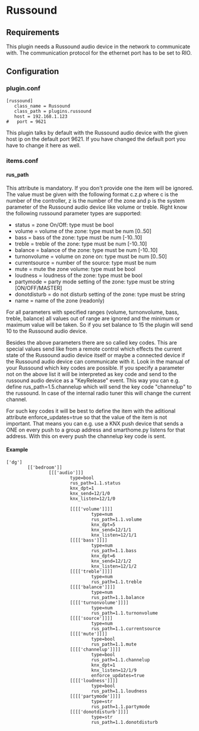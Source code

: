 # Russound

## Requirements

This plugin needs a Russound audio device in the network to communicate with. The communication protocol for the ethernet port has to be set to RIO.

## Configuration

### plugin.conf

```
[russound]
   class_name = Russound
   class_path = plugins.russound
   host = 192.168.1.123
#   port = 9621
```

This plugin talks by default with the Russound audio device with the given host ip on the default port 9621. If you have changed the default port you have to change it here as well.

### items.conf


#### rus_path

This attribute is mandatory. If you don't provide one the item will be ignored.
The value must be given with the following format c.z.p where c is the number of the controller, z is the number of the zone and p is the system parameter of the Russound audio device like volume or treble.
Right know the following russound parameter types are supported:

* status = zone On/Off: type must be bool
* volume = volume of the zone: type must be num [0..50]
* bass = bass of the zone: type must be num [-10..10]
* treble = treble of the zone: type must be num [-10..10]
* balance = balance of the zone: type must be num [-10..10]
* turnonvolume = volume on zone on: type must be num [0..50]
* currentsource = number of the source: type must be num
* mute = mute the zone volume: type must be bool
* loudness = loudness of the zone: type must be bool
* partymode = party mode setting of the zone: type must be string [ON/OFF/MASTER]
* donotdisturb = do not disturb setting of the zone: type must be string
* name = name of the zone (readonly)

For all parameters with specified ranges (volume, turnonvolume, bass, treble, balance) all values out of range are ignored and the minimum or maximum value will be taken. So if you set balance to 15 the plugin will send 10 to the Russound audio device.

Besides the above parameters there are so called key codes. This are special values send like from a remote control which effects the current state of the Russound audio device itself or maybe a connected device if the Russound audio device can communicate with it. Look in the manual of your Russound which key codes are possible. If you specify a parameter not on the above list it will be interpreted as key code and send to the russound audio device as a "KeyRelease" event. This way you can e.g. define rus_path=1.5.channelup which will send the key code "channelup" to the russound. In case of the internal radio tuner this will change the current channel. 

For such key codes it will be best to define the item with the aditional attribute enforce_updates=true so that the value of the item is not important. That means you can e.g. use a KNX push device that sends a ONE on every push to a group address and smarthome.py listens for that address. With this on every push the channelup key code is sent.

#### Example

```
['dg']
        [['bedroom']]
                [[['audio']]]
                        type=bool
                        rus_path=1.1.status
                        knx_dpt=1
                        knx_send=12/1/0
                        knx_listen=12/1/0

                        [[[['volume']]]]
                                type=num
                                rus_path=1.1.volume
                                knx_dpt=5
                                knx_send=12/1/1
                                knx_listen=12/1/1
                        [[[['bass']]]]
                                type=num
                                rus_path=1.1.bass
                                knx_dpt=6
                                knx_send=12/1/2
                                knx_listen=12/1/2
                        [[[['treble']]]]
                                type=num
                                rus_path=1.1.treble
                        [[[['balance']]]]
                                type=num
                                rus_path=1.1.balance
                        [[[['turnonvolume']]]]
                                type=num
                                rus_path=1.1.turnonvolume
                        [[[['source']]]]
                                type=num
                                rus_path=1.1.currentsource
                        [[[['mute']]]]
                                type=bool
                                rus_path=1.1.mute
                        [[[['channelup']]]]
                                type=bool
                                rus_path=1.1.channelup
                                knx_dpt=1
                                knx_listen=12/1/9
                                enforce_updates=true
                        [[[['loudness']]]]
                                type=bool
                                rus_path=1.1.loudness
                        [[[['partymode']]]]
                                type=str
                                rus_path=1.1.partymode
                        [[[['donotdisturb']]]]
                                type=str
                                rus_path=1.1.donotdisturb
```


